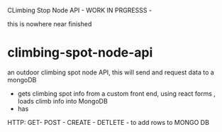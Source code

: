 CLimbing Stop Node API - WORK IN PRGRESSS -

this is nowhere near finished

# climbing-spot-node-api
an outdoor climbing spot node API, this will send and request data to a mongoDB


- gets climbing spot info from a custom front end, using  react forms , loads climb info into MongoDB
- has

HTTP: GET- POST - CREATE - DETLETE - to add rows to MONGO DB

